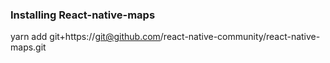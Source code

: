 ### Installing React-native-maps
yarn add git+https://git@github.com/react-native-community/react-native-maps.git